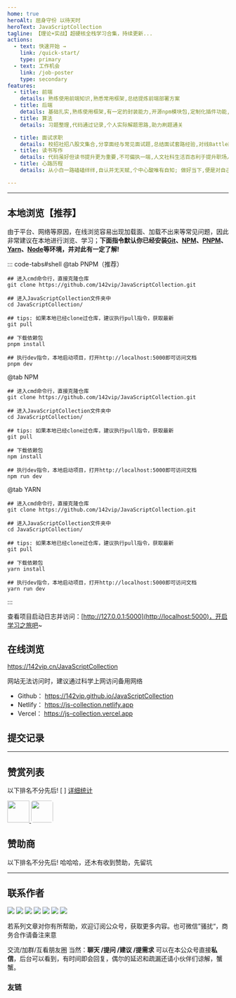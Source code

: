 ```yaml
---
home: true
heroAlt: 屈身守份 以待天时
heroText: JavaScriptCollection
tagline: 【理论+实战】超硬核全栈学习合集，持续更新...
actions:
  - text: 快速开始 →
    link: /quick-start/
    type: primary
  - text: 工作机会
    link: /job-poster
    type: secondary
features:
  - title: 前端
    details: 熟练使用前端知识,熟悉常用框架,总结提炼前端部署方案
  - title: 后端
    details: 基础扎实,熟练使用框架,有一定的封装能力,开源npm模块包,定制化插件功能,保姆级开发部署流程
  - title: 算法
    details: 习题整理,代码通过记录,个人实际解题思路,助力刷题通关

  - title: 面试求职
    details: 校招社招八股文集合,分享面经与常见面试题,总结面试套路经验,对线Battle面试官有条不紊
  - title: 读书写作
    details: 代码虽好但读书提升更为重要,不可偏执一端,人文社科生活百态利于提升职场人生软技能
  - title: 心路历程
    details: 从小白一路磕磕绊绊,自认并无天赋,个中心酸唯有自知; 做好当下,便是对自己的不辜负

---
```




---

<BiliBili bvid="BV1rd4y1V7tB"  />


## 本地浏览【推荐】

由于平台、网络等原因，在线浏览容易出现加载面、加载不出来等常见问题，因此非常建议在本地进行浏览、学习；**下面指令默认你已经安装[Git](https://git-scm.com/download)、[NPM](https://www.npmjs.com/)、[PNPM](https://www.pnpm.cn/)、[Yarn](https://yarn.bootcss.com/)、[Node](http://nodejs.cn)等环境，并对此有一定了解!**

::: code-tabs#shell
@tab PNPM（推荐）

```bash:no-line-numbers
## 进入cmd命令行，直接克隆仓库
git clone https://github.com/142vip/JavaScriptCollection.git

## 进入JavaScriptCollection文件夹中
cd JavaScriptCollection/

## tips: 如果本地已经clone过仓库，建议执行pull指令，获取最新
git pull

## 下载依赖包
pnpm install

## 执行dev指令，本地启动项目，打开http://localhost:5000即可访问文档
pnpm dev

```

@tab NPM

```bash:no-line-numbers
## 进入cmd命令行，直接克隆仓库
git clone https://github.com/142vip/JavaScriptCollection.git

## 进入JavaScriptCollection文件夹中
cd JavaScriptCollection/

## tips: 如果本地已经clone过仓库，建议执行pull指令，获取最新
git pull

## 下载依赖包
npm install

## 执行dev指令，本地启动项目，打开http://localhost:5000即可访问文档
npm run dev

```


@tab YARN

```bash:no-line-numbers
## 进入cmd命令行，直接克隆仓库
git clone https://github.com/142vip/JavaScriptCollection.git

## 进入JavaScriptCollection文件夹中
cd JavaScriptCollection/

## tips: 如果本地已经clone过仓库，建议执行pull指令，获取最新
git pull

## 下载依赖包
yarn install

## 执行dev指令，本地启动项目，打开http://localhost:5000即可访问文档
yarn run dev

```
:::

查看项目启动日志并访问：[http://127.0.0.1:5000](http://localhost:5000)，开启学习之旅吧~


## 在线浏览

<https://142vip.cn/JavaScriptCollection>

网站无法访问时，建议通过科学上网访问备用网络

- Github： <https://142vip.github.io/JavaScriptCollection>
- Netlify： <https://js-collection.netlify.app>
- Vercel： <https://js-collection.vercel.app>


## 提交记录



---


## 赞赏列表


以下排名不分先后! [ ] [详细统计]()


<div>
  <a href="https://github.com/ChiefPing" target="_blank">
    <img src="https://avatars2.githubusercontent.com/u/34122068?s=460&v=4" width="50px" style="brder-radius:5px;"/>
  </a> 
  <a name="gzh"></a>
   <a href="https://github.com/xiaoliuxin" target="_blank">
    <img src="https://avatars2.githubusercontent.com/u/60652527?s=460&v=4"  style="border-radius:5px;"  width="50px"/>
  </a>
</div>



## 赞助商

以下排名不分先后!  哈哈哈，还木有收到赞助，先留坑




---
## 联系作者

<div class="open-info-div">
<!-- <a href="#gzh" target="self_blank"><img src="https://img.shields.io/badge/WeChat-公众号-5wd.svg"></a> 
<a href="#wechat" target="_blank"><img src="https://img.shields.io/badge/WeChat-微信-yellow.svg"></a>  -->
<a href="https://space.bilibili.com/350937042" target="_blank"><img src="https://img.shields.io/badge/Bilibili-B站-green.svg"></a> 
<a href="https://142vip.cn" target="_blank"><img src="https://img.shields.io/badge/142vip-网站-orange.svg"></a>
<a href="https://blog.142vip.cn" target="_blank"><img src="https://img.shields.io/badge/blog-博客-blue.svg"></a>
<a href="https://github.com/mmdapl" target="_blank"><img src="https://img.shields.io/badge/Github-Github-9ac.svg"></a>
<a href="https://gitee.com/mmdapl" target="_blank"><img src="https://img.shields.io/badge/Gitee-码云-4ed.svg"></a>
<a href="https://blog.csdn.net/Mmdapl" target="_blank"><img src="https://img.shields.io/badge/csdn-CSDN-8ea.svg"></a>
<a href="https://juejin.im/user/448256476724807" target="_blank"><img src="https://img.shields.io/badge/JueJin-掘金-75c.svg"></a>
</div>

若系列文章对你有所帮助，欢迎订阅公众号，获取更多内容。也可微信”骚扰“，商务合作请备注来意

<!-- <div align="left">
<img src="https://cdn.jsdelivr.net/gh/lir0115/images@main/qr_code/wechat_code.jpg" width="300" height="300"  style="border-radius:5px;"/>
</div> -->


<a name="gzh"></a>





[//]: # (<p>)

[//]: # (  <img src="https://cdn.jsdelivr.net/gh/lir0115/images@main/qr_code/gongzhonghao.jpg"  style="border-radius:10px;">)

[//]: # (</p>)

交流/加群/互看朋友圈
当然：**聊天 /提问 /建议 /提需求** 可以在本公众号直接**私信**，后台可以看到，有时间即会回复，偶尔的延迟和疏漏还请小伙伴们谅解，蟹蟹。




### 友链



